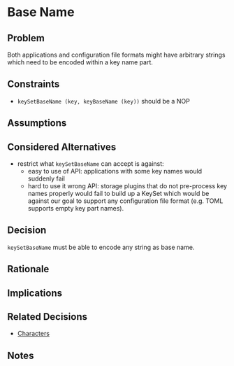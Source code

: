 # Base Name

## Problem

Both applications and configuration file formats might have arbitrary strings which need to be
encoded within a key name part.

## Constraints

- `keySetBaseName (key, keyBaseName (key))` should be a NOP

## Assumptions

## Considered Alternatives

- restrict what `keySetBaseName` can accept is against:
  - easy to use of API: applications with some key names would suddenly fail
  - hard to use it wrong API: storage plugins that do not pre-process key names properly would fail to build up a KeySet
    which would be against our goal to support any configuration file format (e.g. TOML supports empty key part names).

## Decision

`keySetBaseName` must be able to encode any string as base name.

## Rationale

## Implications

## Related Decisions

- [Characters](characters.md)

## Notes
